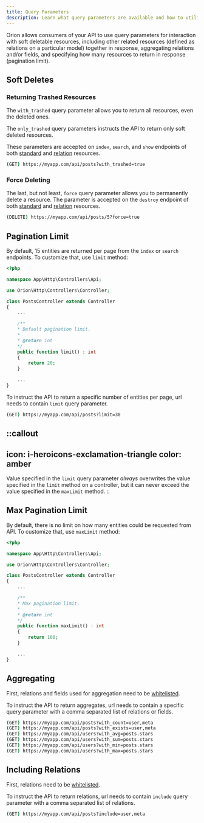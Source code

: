 ```yaml
---
title: Query Parameters
description: Learn what query parameters are available and how to utilize them.
---
```


Orion allows consumers of your API to use query parameters for interaction with soft deletable resources, including other related resources (defined as relations on a particular model) together in response, aggregating relations and/or fields, and specifying how many resources to return in response (pagination limit).

## Soft Deletes

### Returning Trashed Resources

The `with_trashed` query parameter allows you to return all resources, even the deleted ones.

The `only_trashed` query parameters instructs the API to return only soft deleted resources.

These parameters are accepted on `index`, `search`, and `show` endpoints of both [standard](/guide/models#soft-deletes) and [relation](/guide/relationships#soft-deletes) resources.

```bash
(GET) https://myapp.com/api/posts?with_trashed=true
```

### Force Deleting

The last, but not least, `force` query parameter allows you to permanently delete a resource. The parameter is accepted on the `destroy` endpoint of both [standard](/guide/models#soft-deletes) and [relation](/guide/relationships#soft-deletes) resources.

```bash
(DELETE) https://myapp.com/api/posts/5?force=true
```

## Pagination Limit

By default, 15 entities are returned per page from the `index` or `search` endpoints. To customize that, use `limit` method:

```php
<?php

namespace App\Http\Controllers\Api;

use Orion\Http\Controllers\Controller;

class PostsController extends Controller
{
    ...

    /**
    * Default pagination limit.
    *
    * @return int
    */
    public function limit() : int
    {
        return 20;
    }

    ...
}
```

To instruct the API to return a specific number of entities per page, url needs to contain `limit` query parameter.

```bash
(GET) https://myapp.com/api/posts?limit=30
```

::callout
---
icon: i-heroicons-exclamation-triangle
color: amber
---
Value specified in the `limit` query parameter *always* overwrites the value specified in the `limit` method on a controller, but it can never exceed the value specified in the `maxLimit` method.
::


## Max Pagination Limit

By default, there is no limit on how many entities could be requested from API. To customize that, use `maxLimit` method:

```php
<?php

namespace App\Http\Controllers\Api;

use Orion\Http\Controllers\Controller;

class PostsController extends Controller
{
    ...

    /**
    * Max pagination limit.
    *
    * @return int
    */
    public function maxLimit() : int
    {
        return 100;
    }

    ...
}
```

## Aggregating

First, relations and fields used for aggregation need to be [whitelisted](/guide/search#aggregates).

To instruct the API to return aggregates, url needs to contain a specific query parameter with a comma separated list of relations or fields.

```bash
(GET) https://myapp.com/api/posts?with_count=user,meta
(GET) https://myapp.com/api/posts?with_exists=user,meta
(GET) https://myapp.com/api/users?with_avg=posts.stars
(GET) https://myapp.com/api/users?with_sum=posts.stars
(GET) https://myapp.com/api/users?with_min=posts.stars
(GET) https://myapp.com/api/users?with_max=posts.stars
```


## Including Relations

First, relations need to be [whitelisted](/guide/search#includes).

To instruct the API to return relations, url needs to contain `include` query parameter with a comma separated list of relations.

```bash
(GET) https://myapp.com/api/posts?include=user,meta
```
